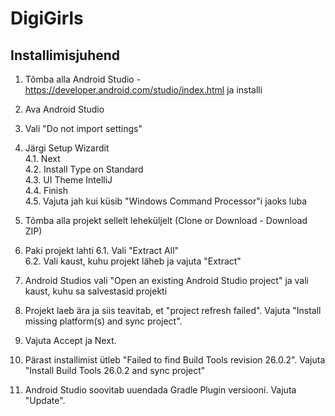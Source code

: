 # DigiGirls

## Installimisjuhend

1. Tõmba alla Android Studio - https://developer.android.com/studio/index.html ja installi
2. Ava Android Studio
3. Vali "Do not import settings"
4. Järgi Setup Wizardit  
  4.1. Next  
  4.2. Install Type on Standard  
  4.3. UI Theme IntelliJ  
  4.4. Finish  
  4.5. Vajuta jah kui küsib "Windows Command Processor"i jaoks luba 
5. Tõmba alla projekt sellelt leheküljelt (Clone or Download - Download ZIP)
6. Paki projekt lahti 
  6.1. Vali "Extract All"  
  6.2. Vali kaust, kuhu projekt läheb ja vajuta "Extract"
  
7. Android Studios vali "Open an existing Android Studio project" ja vali kaust, kuhu sa salvestasid projekti
8. Projekt laeb ära ja siis teavitab, et "project refresh failed". Vajuta "Install missing platform(s) and sync project". 
9. Vajuta Accept ja Next. 
10. Pärast installimist ütleb "Failed to find Build Tools revision 26.0.2". Vajuta "Install Build Tools 26.0.2 and sync project"
11. Android Studio soovitab uuendada Gradle Plugin versiooni. Vajuta "Update".
